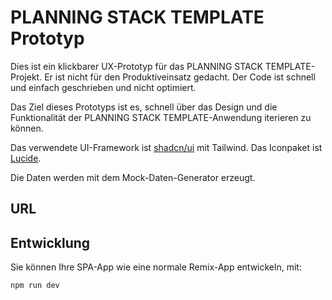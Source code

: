# PLANNING STACK TEMPLATE Prototyp

Dies ist ein klickbarer UX-Prototyp für das PLANNING STACK TEMPLATE-Projekt. Er ist nicht für den
Produktiveinsatz gedacht. Der Code ist schnell und einfach geschrieben und nicht optimiert.

Das Ziel dieses Prototyps ist es, schnell über das Design und die Funktionalität der PLANNING STACK
TEMPLATE-Anwendung iterieren zu können.

Das verwendete UI-Framework ist [shadcn/ui](https://ui.shadcn.com/) mit Tailwind. Das Iconpaket ist
[Lucide](https://lucide.dev/icons/).

Die Daten werden mit dem Mock-Daten-Generator erzeugt.

## URL

## Entwicklung

Sie können Ihre SPA-App wie eine normale Remix-App entwickeln, mit:

```shellscript
npm run dev
```
